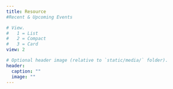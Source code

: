 ```yaml
---
title: Resource 
#Recent & Upcoming Events

# View.
#   1 = List
#   2 = Compact
#   3 = Card
view: 2

# Optional header image (relative to `static/media/` folder).
header:
  caption: ""
  image: ""
---
```


<style>
table {
margin: auto;
}


| Conference | Date | Submission Deadline |
| :----:| :----: | :----: |
| <div style="width: 300pt">[2022 Conference on Mechanism and Institution Design](http://www.mechanism-design.org/news.php) | Jul 11, 2022 — Jul 15, 2022 |  |
|  |  |  |

</style>